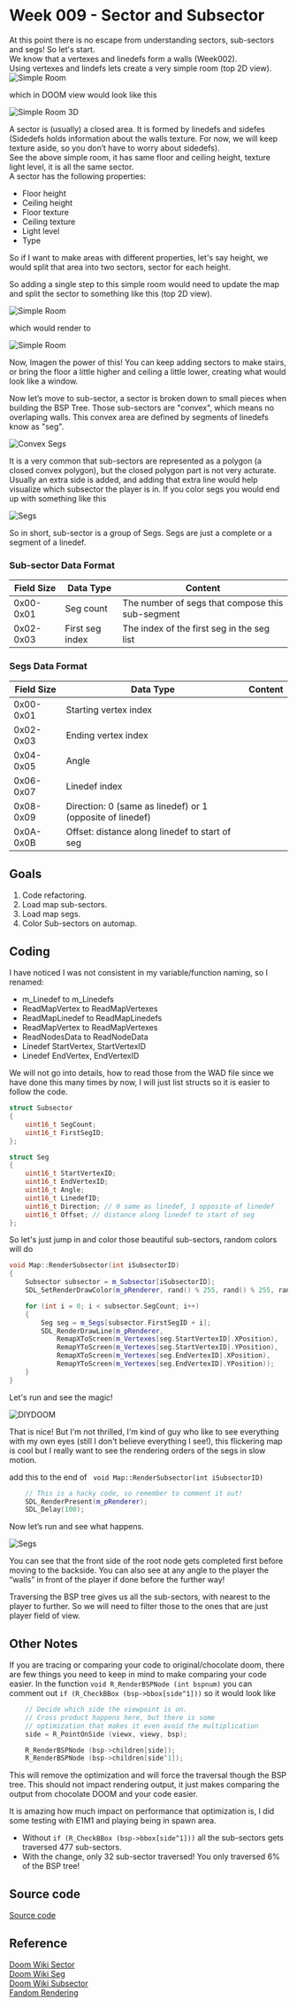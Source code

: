 # Week 009 - Sector and Subsector  
At this point there is no escape from understanding sectors, sub-sectors and segs! So let's start.  
We know that a vertexes and linedefs form a walls (Week002).  
Using vertexes and lindefs lets create a very simple room (top 2D view).   
![Simple Room](../img/singleroom_2d.png)  

which in DOOM view would look like this    

![Simple Room 3D](../img/singleroom.png)  

A sector is (usually) a closed area. It is formed by linedefs and sidefes (Sidedefs holds information about the walls texture. For now, we will keep texture  aside, so you don’t have to worry about sidedefs).  
See the above simple room, it has same floor and ceiling height, texture light level, it is all the same sector.    
A sector has the following properties:   
* Floor height  
* Ceiling height  
* Floor texture  
* Ceiling texture  
* Light level  
* Type  

So if I want to make areas with different properties, let's say height, we would split that area into two sectors, sector for each height.  

So adding a single step to this simple room would need to update the map and split the sector to something like this (top 2D view).  

![Simple Room](../img/singlestep.png)  

which would render to  

![Simple Room](../img/singlestep_2d.png)  

Now, Imagen the power of this! You can keep adding sectors to make stairs, or bring the floor a little higher and ceiling a little lower, creating what would look like a window.  

Now let’s move to sub-sector, a sector is broken down to small pieces when building the BSP Tree. Those sub-sectors are "convex", which means no overlaping walls. This convex area are defined by segments of linedefs know as "seg".    

![Convex Segs](../img/subsectors.png)  

It is a very common that sub-sectors are represented as a polygon (a closed convex polygon), but the closed polygon part is not very acturate. Usually an extra side is added, and adding that extra line would help visualize which subsector the player is in. If you color segs you would end up with something like this  

![Segs](../img/segs.png)   

So in short, sub-sector is a group of Segs. Segs are just a complete or a segment of a linedef.   

### Sub-sector Data Format  
| Field Size | Data Type        | Content                                           |  
|------------|------------------|---------------------------------------------------|  
| 0x00-0x01  | Seg count        | The number of segs that compose this sub-segment  |  
| 0x02-0x03  | First seg index  | The index of the first seg in the seg list        |  

### Segs Data Format
| Field Size | Data Type                                                  | Content                                 |  
|------------|------------------------------------------------------------|-----------------------------------------|  
| 0x00-0x01  | Starting vertex index                                      |                                         |  
| 0x02-0x03  | Ending vertex index                                        |                                         |  
| 0x04-0x05  | Angle                                                      |                                         |  
| 0x06-0x07  | Linedef index                                              |                                         |  
| 0x08-0x09  | Direction: 0 (same as linedef) or 1 (opposite of linedef)  |                                         |  
| 0x0A-0x0B  | Offset: distance along linedef to start of seg             |                                         |  

## Goals  
1. Code refactoring.  
2. Load map sub-sectors.  
3. Load map segs.  
4. Color Sub-sectors on automap.  

## Coding
I have noticed I was not consistent in my variable/function naming, so I renamed:  
* m_Linedef to m_Linedefs  
* ReadMapVertex to ReadMapVertexes  
* ReadMapLinedef to ReadMapLinedefs  
* ReadMapVertex to ReadMapVertexes  
* ReadNodesData to ReadNodeData  
* Linedef StartVertex, StartVertexID  
* Linedef EndVertex, EndVertexID  

We will not go into details, how to read those from the WAD file since we have done this many times by now, I will just list structs so it is easier to follow the code.  

``` cpp
struct Subsector
{
    uint16_t SegCount;
    uint16_t FirstSegID;
};

struct Seg
{
    uint16_t StartVertexID;
    uint16_t EndVertexID;
    uint16_t Angle;
    uint16_t LinedefID;
    uint16_t Direction; // 0 same as linedef, 1 opposite of linedef
    uint16_t Offset; // distance along linedef to start of seg
};
```

So let's just jump in and color those beautiful sub-sectors, random colors will do  

```cpp
void Map::RenderSubsector(int iSubsectorID)
{
    Subsector subsector = m_Subsector[iSubsectorID];
    SDL_SetRenderDrawColor(m_pRenderer, rand() % 255, rand() % 255, rand() % 255, SDL_ALPHA_OPAQUE);

    for (int i = 0; i < subsector.SegCount; i++)
    {
        Seg seg = m_Segs[subsector.FirstSegID + i];
        SDL_RenderDrawLine(m_pRenderer,
            RemapXToScreen(m_Vertexes[seg.StartVertexID].XPosition),
            RemapYToScreen(m_Vertexes[seg.StartVertexID].YPosition),
            RemapXToScreen(m_Vertexes[seg.EndVertexID].XPosition),
            RemapYToScreen(m_Vertexes[seg.EndVertexID].YPosition));
    }
}
```

Let's run and see the magic!  

![DIYDOOM](../img/diydoom.gif)

That is nice! But I'm not thrilled, I'm kind of guy who like to see everything with my own eyes (still I don't believe everything I see!), this flickering map is cool but I really want to see the rendering orders of the segs in slow motion.  

add this to the end of ``` void Map::RenderSubsector(int iSubsectorID)```  

``` cpp
    // This is a hacky code, so remember to comment it out!
    SDL_RenderPresent(m_pRenderer); 
    SDL_Delay(100);
```

Now let’s run and see what happens. 

![Segs](../img/subsectorsslog.gif)  

You can see that the front side of the root node gets completed first before moving to the backside. You can also see at any angle to the player the “walls” in front of the player if done before the further way!  

Traversing the BSP tree gives us all the sub-sectors, with nearest to the player to further. So we will need to filter those to the ones that are just player field of view.  

## Other Notes
If you are tracing or comparing your code to original/chocolate doom, there are few things you need to keep in mind to make comparing your code easier. In the function ``` void R_RenderBSPNode (int bspnum) ``` you can comment out ``` if (R_CheckBBox (bsp->bbox[side^1])) ``` so it would look like  

``` cpp
    // Decide which side the viewpoint is on.
    // Cross product happens here, but there is some
    // optimization that makes it even avoid the multiplication
    side = R_PointOnSide (viewx, viewy, bsp);  

    R_RenderBSPNode (bsp->children[side]); 
    R_RenderBSPNode (bsp->children[side^1]);
```

This will remove the optimization and will force the traversal though the BSP tree. This should not impact rendering output, it just makes comparing the output from chocolate DOOM and your code easier.  

It is amazing how much impact on performance that optimization is, I did some testing with E1M1 and playing being in spawn area.  
 * Without ``` if (R_CheckBBox (bsp->bbox[side^1])) ``` all the sub-sectors gets traversed 477 sub-sectors.  
 * With the change, only 32 sub-sector traversed! You only traversed 6% of the BSP tree!  

## Source code
[Source code](../src)  

## Reference
[Doom Wiki Sector](https://doomwiki.org/wiki/Sector)  
[Doom Wiki Seg](https://doomwiki.org/wiki/Seg)  
[Doom Wiki Subsector](https://doomwiki.org/wiki/Subsector)  
[Fandom Rendering](https://doom.fandom.com/wiki/Doom_rendering_engine)  
